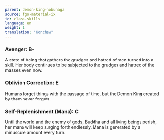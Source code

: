 ```yaml
---
parent: demon-king-nobunaga
source: fgo-material-ix
id: class-skills
language: en
weight: 1
translation: "Konchew"
---
```


### Avenger: B-

A state of being that gathers the grudges and hatred of men turned into a skill.
Her body continues to be subjected to the grudges and hatred of the masses even now.

### Oblivion Correction: E

Humans forget things with the passage of time, but the Demon King created by them never forgets.

### Self-Replenishment (Mana): C

Until the world and the enemy of gods, Buddha and all living beings perish, her mana will keep surging forth endlessly.
Mana is generated by a minuscule amount every turn.
